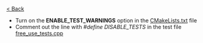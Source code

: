 [< Back](../../README.md)

* Turn on the **ENABLE_TEST_WARNINGS** option in the [CMakeLists.txt](CMakeLists.txt) file
* Comment out the line with *#define DISABLE_TESTS* in the test file [free_use_tests.cpp](free_use_tests.cpp)
